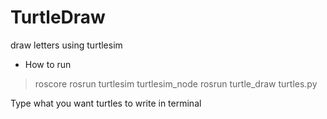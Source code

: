 # TurtleDraw
draw letters using turtlesim

+ How to run
> roscore
> rosrun turtlesim turtlesim_node
> rosrun turtle_draw turtles.py

Type what you want turtles to write in terminal
